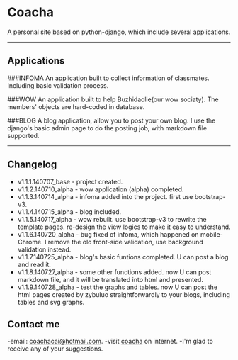 Coacha
======

A personal site based on python-django, which include several applications.

-----------

Applications
-------

###INFOMA
An application built to collect information of classmates. Including basic validation process.

###WOW
An application built to help Buzhidaolie(our wow sociaty). The members' objects are hard-coded in database.

###BLOG
A blog application, allow you to post your own blog. I use the django's basic admin page to do the posting job, with markdown file supported.

-------

Changelog
----
 - v1.1.1.140707_base - project created.
 - v1.1.2.140710_alpha - wow application (alpha) completed.
 - v1.1.3.140714_alpha - infoma added into the project. first use bootstrap-v3.
 - v1.1.4.140715_alpha - blog included.
 - v1.1.5.140717_alpha - wow rebuilt. use bootstrap-v3 to rewrite the template pages. re-design the view logics to make it easy to understand.
 - v1.1.6.140720_alpha - bug fixed of infoma, which happened on mobile-Chrome. I remove the old front-side validation, use background validation instead.
 - v1.1.7.140725_alpha - blog's basic funtions completed. U can post a blog and read it.
 - v1.1.8.140727_alpha - some other functions added. now U can post markdown file, and it will be translated into html and presented.
 - v1.1.9.140728_alpha - test the graphs and tables. now U can post the html pages created by zybuluo straightforwardly to your blogs, including tables and svg graphs. 
 
Contact me
----
-email: coachacai@hotmail.com.
-visit [coacha](112.124.37.147) on internet.
-I'm glad to receive any of your suggestions.
